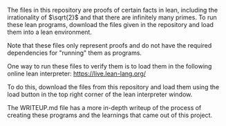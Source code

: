 The files in this repository are proofs of certain facts in lean, including the irrationality of $\sqrt{2}$ and that there are infinitely many primes. To run these lean programs, download the files given in the repository and load them into a lean environment.

Note that these files only represent proofs and do not have the required dependencies for "running" them as programs.

One way to run these files to verify them is to load them in the following online lean interpreter: https://live.lean-lang.org/

To do this, download the files from this repository and load them using the load button in the top right corner of the lean interpreter window.

The WRITEUP.md file has a more in-depth writeup of the process of creating these programs and the learnings that came out of this project.
